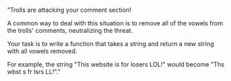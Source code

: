 "Trolls are attacking your comment section!

A common way to deal with this situation is to remove all of the vowels from the trolls' comments, neutralizing the threat.

Your task is to write a function that takes a string and return a new string with all vowels removed.

For example, the string \"This website is for losers LOL!\" would become \"Ths wbst s fr lsrs LL!\"."